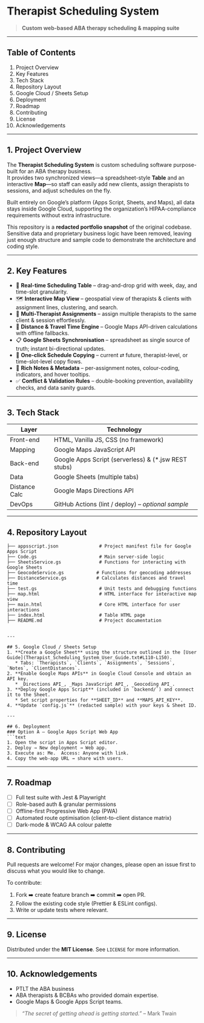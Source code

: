 # Therapist Scheduling System

> **Custom web-based ABA therapy scheduling & mapping suite**

---

## Table of Contents
1. Project Overview  
2. Key Features  
3. Tech Stack  
4. Repository Layout  
5. Google Cloud / Sheets Setup  
6. Deployment  
7. Roadmap  
8. Contributing  
9. License  
10. Acknowledgements  

---

## 1. Project Overview
The **Therapist Scheduling System** is custom scheduling software purpose-built for an ABA therapy business.  
It provides two synchronized views—a spreadsheet-style **Table** and an interactive **Map**—so staff can easily add new clients, assign therapists to sessions, and adjust schedules on the fly.

Built entirely on Google’s platform (Apps Script, Sheets, and Maps), all data stays inside Google Cloud, supporting the organization’s HIPAA-compliance requirements without extra infrastructure.

This repository is a **redacted portfolio snapshot** of the original codebase.  Sensitive data and proprietary business logic have been removed, leaving just enough structure and sample code to demonstrate the architecture and coding style.


---

## 2. Key Features
* 🔄 **Real-time Scheduling Table** – drag-and-drop grid with week, day, and time-slot granularity.
* 🗺️ **Interactive Map View** – geospatial view of therapists & clients with assignment lines, clustering, and search.
* 👥 **Multi-Therapist Assignments** – assign multiple therapists to the same client & session effortlessly.
* 🚗 **Distance & Travel Time Engine** – Google Maps API-driven calculations with offline fallbacks.
* 📋 **Google Sheets Synchronisation** – spreadsheet as single source of truth; instant bi-directional updates.
* 🔄 **One-click Schedule Copying** – current ⇄ future, therapist-level, or time-slot-level copy flows.
* 📝 **Rich Notes & Metadata** – per-assignment notes, colour-coding, indicators, and hover tooltips.
* ✅ **Conflict & Validation Rules** – double-booking prevention, availability checks, and data sanity guards.

---

## 3. Tech Stack
| Layer | Technology |
|-------|------------|
| Front-end | HTML, Vanilla JS, CSS (no framework) |
| Mapping | Google Maps JavaScript API |
| Back-end | Google Apps Script (serverless) & (\*.jsw REST stubs) |
| Data | Google Sheets (multiple tabs) |
| Distance Calc | Google Maps Directions API  |
| DevOps | GitHub Actions (lint / deploy) – _optional sample_ |

---

## 4. Repository Layout
```
├── appsscript.json               # Project manifest file for Google Apps Script
├── Code.gs                       # Main server-side logic
├── SheetsService.gs              # Functions for interacting with Google Sheets
├── GeocodeService.gs            # Functions for geocoding addresses
├── DistanceService.gs           # Calculates distances and travel time
├── test.gs                       # Unit tests and debugging functions
├── map.html                      # HTML interface for interactive map view
├── main.html                     # Core HTML interface for user interactions
├── index.html                    # Table HTML page
├── README.md                     # Project documentation


---

## 5. Google Cloud / Sheets Setup
1. **Create a Google Sheet** using the structure outlined in the [User Guide](Therapist_Scheduling_System_User_Guide.txt#L110-L150).  
   * Tabs: `Therapists`, `Clients`, `Assignments`, `Sessions`, `Notes`, `ClientDistances`.
2. **Enable Google Maps APIs** in Google Cloud Console and obtain an API key.  
   * _Directions API_, _Maps JavaScript API_, _Geocoding API_.
3. **Deploy Google Apps Script** (included in `backend/`) and connect it to the Sheet.  
   * Set script properties for **SHEET_ID** and **MAPS_API_KEY**.
4. **Update `config.js`** (redacted sample) with your keys & Sheet ID.

---

## 6. Deployment
### Option A – Google Apps Script Web App
```text
1. Open the script in Apps Script editor.
2. Deploy → New deployment → Web app.
3. Execute as: Me.  Access: Anyone with link.
4. Copy the web-app URL → share with users.
```


---

## 7. Roadmap
- [ ] Full test suite with Jest & Playwright  
- [ ] Role-based auth & granular permissions  
- [ ] Offline-first Progressive Web App (PWA)  
- [ ] Automated route optimisation (client-to-client distance matrix)  
- [ ] Dark-mode & WCAG AA colour palette

---

## 8. Contributing
Pull requests are welcome!  For major changes, please open an issue first to discuss what you would like to change.

To contribute:
1. Fork ➡️ create feature branch ➡️ commit ➡️ open PR.  
2. Follow the existing code style (Prettier & ESLint configs).  
3. Write or update tests where relevant.

---

## 9. License
Distributed under the **MIT License**. See `LICENSE` for more information.

---

## 10. Acknowledgements
* PTLT the ABA business
* ABA therapists & BCBAs who provided domain expertise.  
* Google Maps & Google Apps Script teams.  

> _“The secret of getting ahead is getting started.”_ – Mark Twain 
